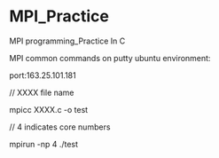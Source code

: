 # MPI_Practice
MPI programming_Practice In C

MPI common commands on putty ubuntu environment:
 

port:163.25.101.181


// XXXX file name

mpicc XXXX.c -o test                      

// 4 indicates core numbers

mpirun -np  4 ./test                      
